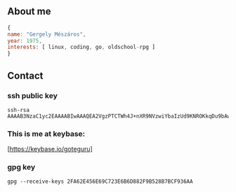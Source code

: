 ## About me

```javascript
{
name: "Gergely Mészáros",
year: 1975,
interests: [ linux, coding, go, oldschool-rpg ]
}
```

## Contact

### ssh public key

```text
ssh-rsa AAAAB3NzaC1yc2EAAAABIwAAAQEA2VgzPTCTWh4J+nXR9NVzwiYbaIzUd9KNROKkqDu9bAwgbIiLC9r2BeWyoyYsL+4UZVgzxLSMIWSAsLYbh4g0QkhpdLBnnDrNGkXasa/VZ3W5Y0mUhUnHXiwhpq7Vn1/WbDiDpQa32AdJihxg2zNHvDhu/t6b3LxytIYE3YJ9+i3LBd5xpN0gswwjO5wznTz7ETTw2ZXCM4CPY0Oj9IKNJ+lkaTrnG0u3UfxzrVYuq3sENBslrNHByhKA5UI7vhn+tnxp2qmeeAwBVZOQ0C2QdEpKFGZEgdnLy30G13eWg8k+w/PS559975mlwusYo7gMuGoFIswDIQR0ox7jHdzUyQ== 
```

### This is me at keybase:
[https://keybase.io/goteguru]

### gpg key
```text
gpg --receive-keys 2FA62E456E69C723E6B6D882F9B528B7BCF936AA
```

